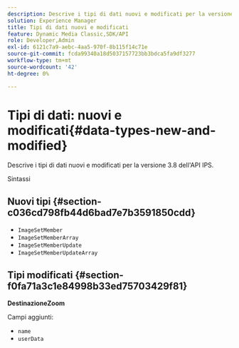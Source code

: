 ```yaml
---
description: Descrive i tipi di dati nuovi e modificati per la versione 3.8 dell'API IPS.
solution: Experience Manager
title: Tipi di dati nuovi e modificati
feature: Dynamic Media Classic,SDK/API
role: Developer,Admin
exl-id: 6121c7a9-aebc-4aa5-970f-8b115f14c71e
source-git-commit: fcda99340a18d5037157723bb3bdca5fa9df3277
workflow-type: tm+mt
source-wordcount: '42'
ht-degree: 0%

---
```


# Tipi di dati: nuovi e modificati{#data-types-new-and-modified}

Descrive i tipi di dati nuovi e modificati per la versione 3.8 dell&#39;API IPS.

Sintassi

## Nuovi tipi {#section-c036cd798fb44d6bad7e7b3591850cdd}

* `ImageSetMember`
* `ImageSetMemberArray`
* `ImageSetMemberUpdate`
* `ImageSetMemberUpdateArray`

## Tipi modificati {#section-f0fa71a3c1e84998b33ed75703429f81}

**DestinazioneZoom**

Campi aggiunti:

* `name`
* `userData`
